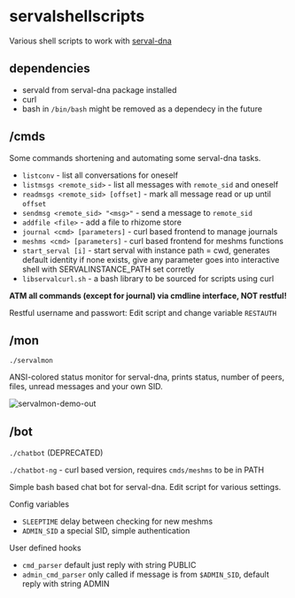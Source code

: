 # servalshellscripts

Various shell scripts to work with [serval-dna](http://github.com/servalproject/serval-dna)

## dependencies

* servald from serval-dna package installed
* curl
* bash in `/bin/bash` might be removed as a dependecy in the future

## /cmds

Some commands shortening and automating some serval-dna tasks.

* `listconv` - list all conversations for oneself
* `listmsgs <remote_sid>` - list all messages with `remote_sid` and oneself
* `readmsgs <remote_sid> [offset]` - mark all message read or up until `offset`
* `sendmsg <remote_sid> "<msg>"` - send a message to `remote_sid`
* `addfile <file>` - add a file to rhizome store
* `journal <cmd> [parameters]` - curl based frontend to manage journals
* `meshms <cmd> [parameters]` - curl based frontend for meshms functions
* `start_serval [i]` - start serval with instance path = cwd, generates default identity if none exists, give any parameter goes into interactive shell with SERVALINSTANCE_PATH set corretly
* `libservalcurl.sh` - a bash library to be sourced for scripts using curl 

**ATM all commands (except for journal) via cmdline interface, NOT restful!**

Restful username and passwort:
Edit script and change variable `RESTAUTH`

## /mon

`./servalmon`

ANSI-colored status monitor for serval-dna, prints status, number of peers, files, unread messages and your own SID.

![servalmon-demo-out](https://cloud.githubusercontent.com/assets/1264131/16715898/5485d282-46ed-11e6-9260-aa5c9a469186.gif)

## /bot

`./chatbot` (DEPRECATED)

`./chatbot-ng` - curl based version, requires `cmds/meshms` to be in PATH

Simple bash based chat bot for serval-dna. Edit script for various settings.
                                                                                  
Config variables
- `SLEEPTIME` delay between checking for new meshms
- `ADMIN_SID` a special SID, simple authentication

User defined hooks
- `cmd_parser` default just reply with string PUBLIC
- `admin_cmd_parser` only called if message is from `$ADMIN_SID`, default reply with string ADMIN
